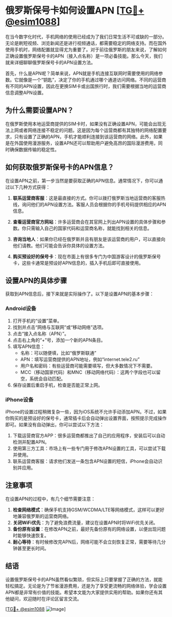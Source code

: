 # 俄罗斯保号卡如何设置APN [[TG💪+ @esim1088](https://t.me/s/esim1088)]

在当今数字化时代，手机网络的使用已经成为了我们日常生活不可或缺的一部分。无论是刷短视频、浏览新闻还是进行视频通话，都需要稳定的网络支持。而在国外使用手机时，网络配置就显得尤为重要了。对于前往俄罗斯的朋友来说，了解如何正确设置俄罗斯保号卡的APN（接入点名称）是一项必备技能。那么今天，我们就来详细聊聊俄罗斯保号卡的APN设置方法。

首先，什么是APN呢？简单来说，APN就是手机连接互联网时需要使用的网络参数。它就像是一个“钥匙”，决定了你的手机通过哪个通道访问网络。不同的运营商有不同的APN设置，因此在更换SIM卡或出国旅行时，我们需要根据当地的运营商信息调整APN设置。

## 为什么需要设置APN？

在俄罗斯使用本地运营商提供的SIM卡时，如果没有正确设置APN，可能会出现无法上网或者网络连接不稳定的问题。这是因为每个运营商都有其独特的网络配置要求，只有设置了正确的APN，手机才能顺利连接到该运营商的网络。此外，如果是在外国使用漫游服务，设置APN还可以帮助用户避免高昂的国际漫游费用，同时确保数据传输的稳定性。

## 如何获取俄罗斯保号卡的APN信息？

在设置APN之前，第一步当然是要获取正确的APN信息。通常情况下，你可以通过以下几种方式获得：

1. **联系运营商客服**：这是最直接的方式。你可以拨打俄罗斯当地运营商的客服热线，询问他们的APN设置方法。客服人员会根据你的手机号码提供相应的APN信息。
   
2. **查看运营商官方网站**：许多运营商会在其官网上列出APN设置的具体步骤和参数。你只需输入自己的国家代码和运营商名称，就能找到相关的信息。

3. **咨询当地人**：如果你已经在俄罗斯并且有朋友是该运营商的用户，可以直接向他们请教。他们可能会告诉你具体的设置方法。

4. **购买预设好的保号卡**：现在市面上有很多专门为中国游客设计的俄罗斯保号卡，这些卡通常是预设好APN信息的，插入手机后即可直接使用。

## 设置APN的具体步骤

获取到APN信息后，接下来就是实际操作了。以下是设置APN的基本步骤：

### Android设备

1. 打开手机的“设置”菜单。
2. 找到并点击“网络与互联网”或“移动网络”选项。
3. 点击“接入点名称（APN）”。
4. 点击右上角的“+”号，添加一个新的APN条目。
5. 填写APN信息：
   - 名称：可以随便填，比如“俄罗斯联通”
   - APN：填写运营商提供的APN地址，例如“internet.tele2.ru”
   - 用户名和密码：有些运营商可能需要填写，但大多数情况下不需要。
   - MCC（移动国家代码）和MNC（移动网络代码）：这两个字段也可以留空，系统会自动匹配。
6. 保存设置后重启手机，检查是否能正常上网。

### iPhone设备

iPhone的设置过程稍微复杂一些，因为iOS系统不允许手动添加APN。不过，如果你购买的是预设好的保号卡，通常插卡后会自动弹出设置界面，按照提示完成操作即可。如果没有自动弹出，你可以尝试以下方法：

1. 下载运营商官方APP：很多运营商都推出了自己的应用程序，安装后可以自动检测并配置APN。
2. 使用第三方工具：市场上有一些专门用于修改APN设置的工具，可以尝试下载并使用。
3. 联系运营商客服：请求他们发送一条包含APN设置的短信，iPhone会自动识别并应用。

## 注意事项

在设置APN的过程中，有几个细节需要注意：

1. **检查网络模式**：确保手机支持GSM/WCDMA/LTE等网络模式，这样可以更好地兼容俄罗斯的运营商网络。
2. **关闭WiFi优先**：为了避免浪费流量，建议在设置APN时将WiFi优先关闭。
3. **备份原有设置**：在修改APN之前，最好先备份原有的网络设置，以便出现问题时能够快速恢复。
4. **耐心等待**：有时候修改完APN后，网络可能不会立刻恢复正常，需要等待几分钟甚至更长时间。

## 结语

设置俄罗斯保号卡的APN虽然看似繁琐，但实际上只要掌握了正确的方法，就能轻松搞定。无论是为了节省漫游费用，还是为了享受更流畅的网络体验，学会设置APN都是非常有价值的技能。希望本文能为大家提供实用的帮助。如果你还有其他疑问，欢迎随时在评论区留言交流。

[[TG💪+ @esim1088](https://t.me/s/esim1088) ![Image](https://i.postimg.cc/4NQfJmqS/Snipaste-2025-05-13-00-14-12.png)]